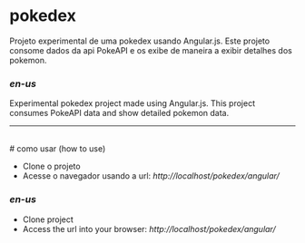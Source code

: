 # pokedex
Projeto experimental de uma pokedex usando Angular.js. Este projeto consome dados da api PokeAPI e os exibe de maneira a exibir detalhes dos pokemon.

<h3><i>en-us</i></h3>
Experimental pokedex project made using Angular.js. This project consumes PokeAPI data and show detailed pokemon data.
<br>
<hr>
<br>
# como usar (how to use)
<ul>
<li>Clone o projeto</li>
<li>Acesse o navegador usando a url: <i>http://localhost/pokedex/angular/</i></li>
</ul>

<h3><i>en-us</i></h3>
<ul>
<li>Clone project</li>
<li>Access the url into your browser: <i>http://localhost/pokedex/angular/</i></li>
</ul>